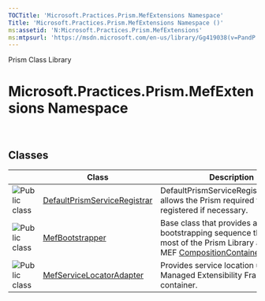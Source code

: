```yaml
---
TOCTitle: 'Microsoft.Practices.Prism.MefExtensions Namespace'
Title: 'Microsoft.Practices.Prism.MefExtensions Namespace ()'
ms:assetid: 'N:Microsoft.Practices.Prism.MefExtensions'
ms:mtpsurl: 'https://msdn.microsoft.com/en-us/library/Gg419038(v=PandP.50)'
---
```


Prism Class Library

Microsoft.Practices.Prism.MefExtensions Namespace
=================================================

 

Classes
-------

<span id="classToggle"></span>
<table>
<colgroup>
<col width="33%" />
<col width="33%" />
<col width="33%" />
</colgroup>
<thead>
<tr class="header">
<th> </th>
<th>Class</th>
<th>Description</th>
</tr>
</thead>
<tbody>
<tr class="odd">
<td><img src="https://msdn.microsoft.com/en-us/Gg419038.pubclass(en-us,PandP.50).gif" title="Public class" /></td>
<td><a href="https://msdn.microsoft.com/t:microsoft.practices.prism.mefextensions.defaultprismserviceregistrar">DefaultPrismServiceRegistrar</a></td>
<td><div class="summary">
DefaultPrismServiceRegistrationAgent allows the Prism required types to be registered if necessary.
</div></td>
</tr>
<tr class="even">
<td><img src="https://msdn.microsoft.com/en-us/Gg419038.pubclass(en-us,PandP.50).gif" title="Public class" /></td>
<td><a href="https://msdn.microsoft.com/t:microsoft.practices.prism.mefextensions.mefbootstrapper">MefBootstrapper</a></td>
<td><div class="summary">
Base class that provides a basic bootstrapping sequence that registers most of the Prism Library assets in a MEF <a href="http://msdn2.microsoft.com/en-us/library/dd833553">CompositionContainer</a>.
</div></td>
</tr>
<tr class="odd">
<td><img src="https://msdn.microsoft.com/en-us/Gg419038.pubclass(en-us,PandP.50).gif" title="Public class" /></td>
<td><a href="https://msdn.microsoft.com/t:microsoft.practices.prism.mefextensions.mefservicelocatoradapter">MefServiceLocatorAdapter</a></td>
<td><div class="summary">
Provides service location utilizing the Managed Extensibility Framework container.
</div></td>
</tr>
</tbody>
</table>
